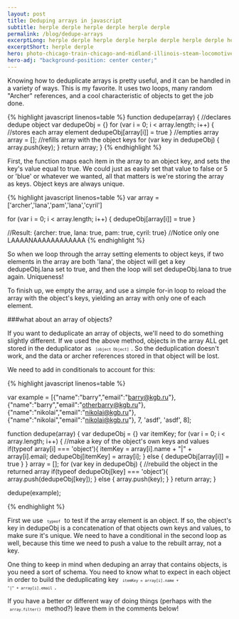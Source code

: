```yaml
---
layout: post
title: Deduping arrays in javascript
subtitle: herple derple herple derple herple derple
permalink: /blog/dedupe-arrays
excerptLong: herple derple herple derple herple derple herple derple herple derple herple derple herple derple herple derple herple derple herple derple 
excerptShort: herple derple
hero: photo-chicago-train-chicago-and-midland-illinois-steam-locomotive-602-and-tender.jpg
hero-adj: "background-position: center center;"
---
```


Knowing how to deduplicate arrays is pretty useful, and it can be handled in a variety of ways.  This is my favorite.  It uses two loops, many random "Archer" references, and a cool characteristic of objects to get the job done.<BREAK>

{% highlight javascript linenos=table %}
function dedupe(array) {
  //declares dedupe object
  var dedupeObj = {}
  for (var i = 0; i < array.length; i++) {
    //stores each array element
    dedupeObj[array[i]] = true
  }
  //empties array
  array = [];
  //refills array with the object keys
  for (var key in dedupeObj) {
    array.push(key);
  }
  return array;
}
{% endhighlight %}

First, the function maps each item in the array to an object key, and sets the key's value equal to true.  We could just as easily set that value to false or 5 or 'blue' or whatever we wanted, all that matters is we're storing the array as keys.  Object keys are always unique.

{% highlight javascript linenos=table %}
var array = ['archer','lana','pam','lana','cyril']

for (var i = 0; i < array.length; i++) {
  dedupeObj[array[i]] = true
}

//Result: {archer: true, lana: true, pam: true, cyril: true}
//Notice only one LAAAANAAAAAAAAAAAA
{% endhighlight %}

So when we loop through the array setting elements to object keys, if two elements in the array are both 'lana', the object will get a key dedupeObj.lana set to true, and then the loop will set dedupeObj.lana to true again.  Uniqueness!

To finish up, we empty the array, and use a simple for-in loop to reload the array with the object's keys, yielding an array with only one of each element.

###what about an array of objects?

If you want to deduplicate an array of objects, we'll need to do something slightly different.  If we used the above method, objects in the array ALL get stored in the deduplicator as <code style="font-size: 60%; padding: 5px;">[object Object]</code>.  So the deduplication doesn't work, and the data or archer references stored in that object will be lost.

We need to add in conditionals to account for this:

{% highlight javascript linenos=table %}

var example = [{"name":"barry","email":"barry@kgb.ru"},
              {"name":"barry","email":"otherbarry@kgb.ru"},
              {"name":"nikolai","email":"nikolai@kgb.ru"},
              {"name":"nikolai","email":"nikolai@kgb.ru"},
              7,
              'asdf',
              'asdf',
              8];

function dedupe(array) {
  var dedupeObj = {}
  var itemKey;
  for (var i = 0; i < array.length; i++) {
      //make a key of the object's own keys and values
      if(typeof array[i] === 'object'){
          itemKey = array[i].name + "|" + array[i].email;
          dedupeObj[itemKey] = array[i];
      } else {
          dedupeObj[array[i]] = true
      }
  }
  array = [];
  for (var key in dedupeObj) {
      //rebuild the object in the returned array
      if(typeof dedupeObj[key] === 'object'){
          array.push(dedupeObj[key]);
      }
      else {
          array.push(key);
      }
  }
    return array;
}

dedupe(example);

{% endhighlight %}

First we use <code style="font-size: 60%; padding: 5px;">typeof</code> to test if the array element is an object.  If so, the object's key in dedupeObj is a concatenation of that objects own keys and values, to make sure it's unique.  We need to have a conditional in the second loop as well, because this time we need to push a value to the rebuilt array, not a key.

One thing to keep in mind when deduping an array that contains objects, is you need a sort of schema.  You need to know what to expect in each object in order to build the deduplicating key <code style="font-size: 60%; padding: 5px;">itemKey = array[i].name + "|" + array[i].email</code>.

If you have a better or different way of doing things (perhaps with the <code style="font-size: 60%; padding: 5px;">array.filter()</code> method?) leave them in the comments below!
